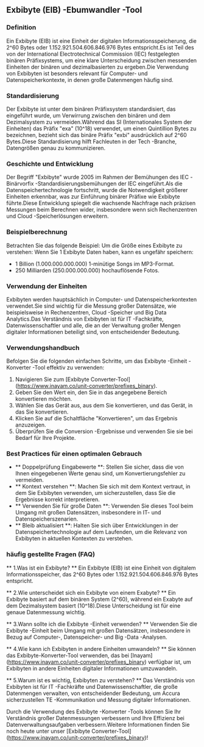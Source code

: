 ## Exbibyte (EIB) -Ebumwandler -Tool

### Definition
Ein Exbibyte (EIB) ist eine Einheit der digitalen Informationsspeicherung, die 2^60 Bytes oder 1.152.921.504.606.846.976 Bytes entspricht.Es ist Teil des von der International Electrotechnical Commission (IEC) festgelegten binären Präfixsystems, um eine klare Unterscheidung zwischen messenden Einheiten der binären und dezimalbasierten zu ergeben.Die Verwendung von Exbibyten ist besonders relevant für Computer- und Datenspeicherkontexte, in denen große Datenmengen häufig sind.

### Standardisierung
Der Exbibyte ist unter dem binären Präfixsystem standardisiert, das eingeführt wurde, um Verwirrung zwischen den binären und dem Dezimalsystem zu vermeiden.Während das SI (Internationales System der Einheiten) das Präfix "exa" (10^18) verwendet, um einen Quintillion Bytes zu bezeichnen, bezieht sich das binäre Präfix "exbi" ausdrücklich auf 2^60 Bytes.Diese Standardisierung hilft Fachleuten in der Tech -Branche, Datengrößen genau zu kommunizieren.

### Geschichte und Entwicklung
Der Begriff "Exbibyte" wurde 2005 im Rahmen der Bemühungen des IEC -Binärvorfix -Standardisierungsbemühungen der IEC eingeführt.Als die Datenspeichertechnologie fortschritt, wurde die Notwendigkeit größerer Einheiten erkennbar, was zur Einführung binärer Präfixe wie Exbibyte führte.Diese Entwicklung spiegelt die wachsende Nachfrage nach präzisen Messungen beim Berechnen wider, insbesondere wenn sich Rechenzentren und Cloud -Speicherlösungen erweitern.

### Beispielberechnung
Betrachten Sie das folgende Beispiel: Um die Größe eines Exbibyte zu verstehen:
Wenn Sie 1 Exbibyte Daten haben, kann es ungefähr speichern:
- 1 Billion (1.000.000.000.000) 1-minütige Songs im MP3-Format.
- 250 Milliarden (250.000.000.000) hochauflösende Fotos.

### Verwendung der Einheiten
Exbibyten werden hauptsächlich in Computer- und Datenspeicherkontexten verwendet.Sie sind wichtig für die Messung großer Datensätze, wie beispielsweise in Rechenzentren, Cloud -Speicher und Big Data Analytics.Das Verständnis von Exbibyten ist für IT -Fachkräfte, Datenwissenschaftler und alle, die an der Verwaltung großer Mengen digitaler Informationen beteiligt sind, von entscheidender Bedeutung.

### Verwendungshandbuch
Befolgen Sie die folgenden einfachen Schritte, um das Exbibyte -Einheit -Konverter -Tool effektiv zu verwenden:
1. Navigieren Sie zum [Exbibyte Converter-Tool] (https://www.inayam.co/unit-converter/prefixes_binary).
2. Geben Sie den Wert ein, den Sie in das angegebene Bereich konvertieren möchten.
3. Wählen Sie das Gerät aus, aus dem Sie konvertieren, und das Gerät, in das Sie konvertieren.
4. Klicken Sie auf die Schaltfläche "Konvertieren", um das Ergebnis anzuzeigen.
5. Überprüfen Sie die Conversion -Ergebnisse und verwenden Sie sie bei Bedarf für Ihre Projekte.

### Best Practices für einen optimalen Gebrauch
- ** Doppelprüfung Eingabewerte **: Stellen Sie sicher, dass die von Ihnen eingegebenen Werte genau sind, um Konvertierungsfehler zu vermeiden.
- ** Kontext verstehen **: Machen Sie sich mit dem Kontext vertraut, in dem Sie Exbibyten verwenden, um sicherzustellen, dass Sie die Ergebnisse korrekt interpretieren.
- ** Verwenden Sie für große Daten **: Verwenden Sie dieses Tool beim Umgang mit großen Datensätzen, insbesondere in IT- und Datenspeicherszenarien.
- ** Bleib aktualisiert **: Halten Sie sich über Entwicklungen in der Datenspeichertechnologie auf dem Laufenden, um die Relevanz von Exbibyten in aktuellen Kontexten zu verstehen.

### häufig gestellte Fragen (FAQ)

** 1.Was ist ein Exbibyte? **
Ein Exbibyte (EIB) ist eine Einheit von digitalem Informationsspeicher, das 2^60 Bytes oder 1.152.921.504.606.846.976 Bytes entspricht.

** 2.Wie unterscheidet sich ein Exbibyte von einem Exabyte? **
Ein Exbibyte basiert auf dem binären System (2^60), während ein Exabyte auf dem Dezimalsystem basiert (10^18).Diese Unterscheidung ist für eine genaue Datenmessung wichtig.

** 3.Wann sollte ich die Exbibyte -Einheit verwenden? **
Verwenden Sie die Exbibyte -Einheit beim Umgang mit großen Datensätzen, insbesondere in Bezug auf Computer-, Datenspeicher- und Big -Data -Analysen.

** 4.Wie kann ich Exbibyten in andere Einheiten umwandeln? **
Sie können das Exbibyte-Konverter-Tool verwenden, das bei [Inayam] (https://www.inayam.co/unit-converter/prefixes_binary) verfügbar ist, um Exbibyten in andere Einheiten digitaler Informationen umzuwandeln.

** 5.Warum ist es wichtig, Exbibyten zu verstehen? **
Das Verständnis von Exbibyten ist für IT -Fachkräfte und Datenwissenschaftler, die große Datenmengen verwalten, von entscheidender Bedeutung, um Accura sicherzustellen TE -Kommunikation und Messung digitaler Informationen.

Durch die Verwendung des Exbibyte -Konverter -Tools können Sie Ihr Verständnis großer Datenmessungen verbessern und Ihre Effizienz bei Datenverwaltungsaufgaben verbessern.Weitere Informationen finden Sie noch heute unter unser [Exbibyte Converter-Tool] (https://www.inayam.co/unit-converter/prefixes_binary)!